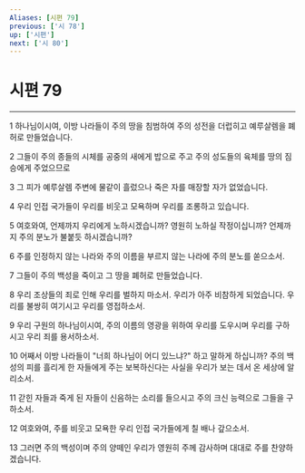 ```yaml
---
Aliases: [시편 79]
previous: ['시 78']
up: ['시편']
next: ['시 80']
---
```

# 시편 79

***


1 하나님이시여, 이방 나라들이 주의 땅을 침범하여 주의 성전을 더럽히고 예루살렘을 폐허로 만들었습니다. 

2 그들이 주의 종들의 시체를 공중의 새에게 밥으로 주고 주의 성도들의 육체를 땅의 짐승에게 주었으므로 

3 그 피가 예루살렘 주변에 물같이 흘렀으나 죽은 자를 매장할 자가 없었습니다. 

4 우리 인접 국가들이 우리를 비웃고 모욕하며 우리를 조롱하고 있습니다. 

5 여호와여, 언제까지 우리에게 노하시겠습니까? 영원히 노하실 작정이십니까? 언제까지 주의 분노가 불붙듯 하시겠습니까? 

6 주를 인정하지 않는 나라와 주의 이름을 부르지 않는 나라에 주의 분노를 쏟으소서. 

7 그들이 주의 백성을 죽이고 그 땅을 폐허로 만들었습니다. 

8 우리 조상들의 죄로 인해 우리를 벌하지 마소서. 우리가 아주 비참하게 되었습니다. 우리를 불쌍히 여기시고 우리를 영접하소서. 

9 우리 구원의 하나님이시여, 주의 이름의 영광을 위하여 우리를 도우시며 우리를 구하시고 우리 죄를 용서하소서. 

10 어째서 이방 나라들이 "너희 하나님이 어디 있느냐?" 하고 말하게 하십니까? 주의 백성의 피를 흘리게 한 자들에게 주는 보복하신다는 사실을 우리가 보는 데서 온 세상에 알리소서. 

11 갇힌 자들과 죽게 된 자들이 신음하는 소리를 들으시고 주의 크신 능력으로 그들을 구하소서. 

12 여호와여, 주를 비웃고 모욕한 우리 인접 국가들에게 칠 배나 갚으소서. 

13 그러면 주의 백성이며 주의 양떼인 우리가 영원히 주께 감사하며 대대로 주를 찬양하겠습니다.
